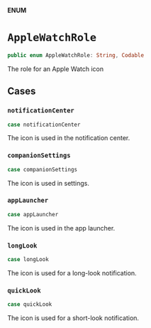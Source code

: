 **ENUM**

# `AppleWatchRole`

```swift
public enum AppleWatchRole: String, Codable
```

The role for an Apple Watch icon

## Cases
### `notificationCenter`

```swift
case notificationCenter
```

The icon is used in the notification center.

### `companionSettings`

```swift
case companionSettings
```

The icon is used in settings.

### `appLauncher`

```swift
case appLauncher
```

The icon is used in the app launcher.

### `longLook`

```swift
case longLook
```

The icon is used for a long-look notification.

### `quickLook`

```swift
case quickLook
```

The icon is used for a short-look notification.
